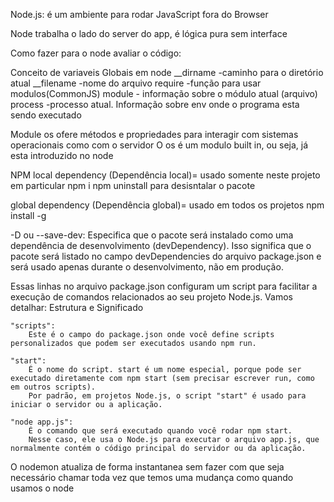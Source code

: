 Node.js: é um ambiente para rodar JavaScript fora do Browser 

Node trabalha o lado do server do app, é lógica pura sem interface

Como fazer para o node avaliar o código:

Conceito de variaveis Globais em node
__dirname -caminho para o diretório atual
__filename -nome do arquivo
require -função para usar modulos(CommonJS)
module - informação sobre o módulo atual (arquivo)
process -processo atual. Informação sobre env onde o programa esta sendo executado


Module os ofere métodos e propriedades para interagir com sistemas operacionais como com o servidor
O os é um modulo built in, ou seja, já esta introduzido no node


NPM
local dependency (Dependência local)= usado somente neste projeto em particular
npm i <packageName>
npm uninstall <PackageName> para desisntalar o pacote

global dependency (Dependência global)= usado em todos os projetos
npm install -g <packageName>

-D ou --save-dev: Especifica que o pacote será instalado como uma dependência de desenvolvimento (devDependency). Isso significa que o pacote será listado no campo devDependencies do arquivo package.json e será usado apenas durante o desenvolvimento, não em produção.



Essas linhas no arquivo package.json configuram um script para facilitar a execução de comandos relacionados ao seu projeto Node.js. Vamos detalhar:
Estrutura e Significado

    "scripts":
        Este é o campo do package.json onde você define scripts personalizados que podem ser executados usando npm run.

    "start":
        É o nome do script. start é um nome especial, porque pode ser executado diretamente com npm start (sem precisar escrever run, como em outros scripts).
        Por padrão, em projetos Node.js, o script "start" é usado para iniciar o servidor ou a aplicação.

    "node app.js":
        É o comando que será executado quando você rodar npm start.
        Nesse caso, ele usa o Node.js para executar o arquivo app.js, que normalmente contém o código principal do servidor ou da aplicação.


O nodemon atualiza de forma instantanea sem fazer com que seja necessário chamar toda vez
que temos uma mudança como quando usamos o node <NomeArquivo>